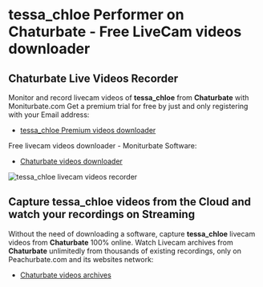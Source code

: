 # tessa_chloe Performer on Chaturbate - Free LiveCam videos downloader

## Chaturbate Live Videos Recorder

Monitor and record livecam videos of **tessa_chloe** from **Chaturbate** with Moniturbate.com
Get a premium trial for free by just and only registering with your Email address:
* [tessa_chloe Premium videos downloader](https://moniturbate.com/request-demo-licence-key.html)

Free livecam videos downloader - Moniturbate Software:
* [Chaturbate videos downloader](https://moniturbate.com/moniturbate-download-software.html)

![tessa_chloe livecam videos recorder](https://peachurnet.com/templates/moniturbate-software.png)


## Capture tessa_chloe videos from the Cloud and watch your recordings on Streaming

Without the need of downloading a software, capture **tessa_chloe** livecam videos from **Chaturbate** 100% online.
Watch Livecam archives from **Chaturbate** unlimitedly from thousands of existing recordings, only on Peachurbate.com and its websites network:
* [Chaturbate videos archives](https://peachurnet.com/)